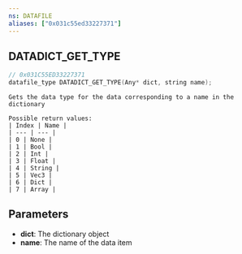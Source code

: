 ```yaml
---
ns: DATAFILE
aliases: ["0x031c55ed33227371"]
---
```

## DATADICT_GET_TYPE

```c
// 0x031C55ED33227371
datafile_type DATADICT_GET_TYPE(Any* dict, string name);
```

```
Gets the data type for the data corresponding to a name in the dictionary

Possible return values:
| Index | Name |
| --- | --- |
| 0 | None |
| 1 | Bool |
| 2 | Int |
| 3 | Float |
| 4 | String |
| 5 | Vec3 |
| 6 | Dict |
| 7 | Array |
```

## Parameters
* **dict**: The dictionary object
* **name**: The name of the data item
